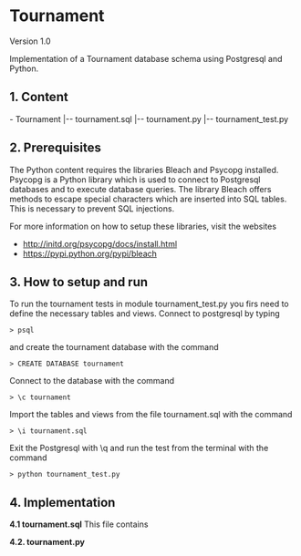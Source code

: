 <h1>Tournament</h1>

Version 1.0

Implementation of a Tournament database schema using Postgresql and Python.

<h2>1. Content</h2>
    - Tournament
    |-- tournament.sql
    |-- tournament.py
    |-- tournament_test.py

<h2>2. Prerequisites</h2>
The Python content requires the libraries Bleach and Psycopg installed. Psycopg is a Python library which is used
to connect to Postgresql databases and to execute database queries. The library Bleach offers methods to escape
special characters which are inserted into SQL tables. This is necessary to prevent SQL injections.

For more information on how to setup these libraries, visit the websites
 - http://initd.org/psycopg/docs/install.html
 - https://pypi.python.org/pypi/bleach

<h2>3. How to setup and run</h2>
To run the tournament tests in module tournament_test.py you firs need to define the necessary tables and views.
Connect to postgresql by typing

    > psql

and create the tournament database with the command

    > CREATE DATABASE tournament

Connect to the database with the command

    > \c tournament

Import the tables and views from the file tournament.sql with the command

    > \i tournament.sql

Exit the Postgresql with \q and run the test from the terminal with the command

    > python tournament_test.py

<h2>4. Implementation</h2>

<b>4.1 tournament.sql</b>
    This file contains

<b>4.2. tournament.py</b>











